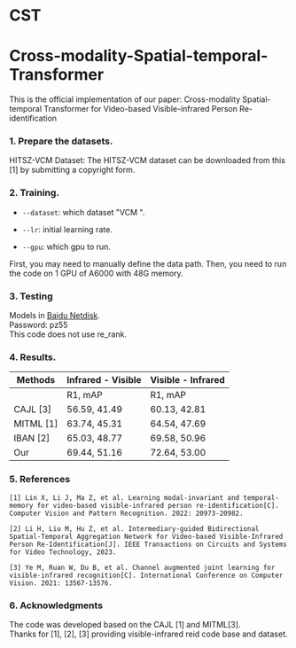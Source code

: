 # CST
# Cross-modality-Spatial-temporal-Transformer
This is the official implementation of our paper: Cross-modality Spatial-temporal Transformer for Video-based Visible-infrared Person Re-identification

### **1. Prepare the datasets.**

 HITSZ-VCM Dataset: The  HITSZ-VCM dataset can be downloaded from this [1] by submitting a copyright form.


### 2. Training.

  - `--dataset`: which dataset "VCM ".

  - `--lr`: initial learning rate.

  - `--gpu`:  which gpu to run.
  

First, you may need to manually define the data path. Then, you need to run the code on 1 GPU of A6000 with 48G memory. 

### 3. Testing
Models in  [Baidu Netdisk](https://pan.baidu.com/s/1hbMjDZos0TBUdS_dAUunnA?pwd=pz55).  
Password: pz55  
This code does not use re_rank.

### 4. Results.
|  Methods | Infrared - Visible | Visible - Infrared |
|----------|--------------------|--------------------|
|          | R1,  mAP            | R1,  mAP            |
| CAJL [3]     |  56.59,    41.49                  |   60.13,    42.81                 |
| MITML [1]    |   63.74,     45.31             |  64.54, 47.69                  |
| IBAN [2]     | 65.03,   48.77                 |   69.58,  50.96                |
| Our      |  69.44,  51.16                 |  72.64,     53.00              |


### 5. References

```
[1] Lin X, Li J, Ma Z, et al. Learning modal-invariant and temporal-memory for video-based visible-infrared person re-identification[C]. Computer Vision and Pattern Recognition. 2022: 20973-20982.
```

```
[2] Li H, Liu M, Hu Z, et al. Intermediary-guided Bidirectional Spatial-Temporal Aggregation Network for Video-based Visible-Infrared Person Re-Identification[J]. IEEE Transactions on Circuits and Systems for Video Technology, 2023.
```

```
[3] Ye M, Ruan W, Du B, et al. Channel augmented joint learning for visible-infrared recognition[C]. International Conference on Computer Vision. 2021: 13567-13576.
```


### 6. Acknowledgments
The code was developed based on the CAJL [1] and MITML[3].  
Thanks for [1], [2], [3] providing visible-infrared reid code base and dataset.


